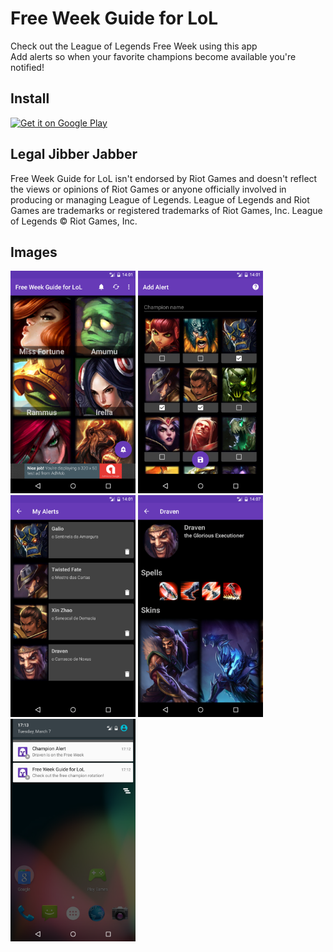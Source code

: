 # Free Week Guide for LoL

Check out the League of Legends Free Week using this app<br>
Add alerts so when your favorite champions become available you're notified!

## Install

<a href='https://play.google.com/store/apps/details?id=com.matheusfroes.lolfreeweek&pcampaignid=MKT-Other-global-all-co-prtnr-py-PartBadge-Mar2515-1'><img alt='Get it on Google Play' src='https://play.google.com/intl/en_us/badges/images/generic/en_badge_web_generic.png'/></a>

## Legal Jibber Jabber

Free Week Guide for LoL isn't endorsed by Riot Games and doesn't reflect the views or opinions of Riot Games or anyone officially involved in producing or managing League of Legends. League of Legends and Riot Games are trademarks or registered trademarks of Riot Games, Inc. League of Legends © Riot Games, Inc.

## Images

<img width="200px" src="https://raw.githubusercontent.com/froesmatheus/lol-free-week/master/images/image1.png">
<img width="200px" src="https://raw.githubusercontent.com/froesmatheus/lol-free-week/master/images/image2.png">
<img width="200px" src="https://raw.githubusercontent.com/froesmatheus/lol-free-week/master/images/image3.png">
<img width="200px" src="https://raw.githubusercontent.com/froesmatheus/lol-free-week/master/images/image4.png">
<img width="200px" src="https://raw.githubusercontent.com/froesmatheus/lol-free-week/master/images/image5.png">
